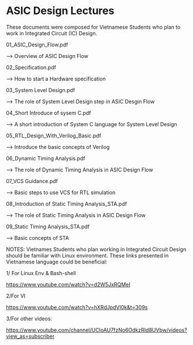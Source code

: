 # ASIC Design Lectures
These documents were composed for Vietnamese Students who plan to work in Integrated Circuit (IC) Design. 

01_ASIC_Design_Flow.pdf	

  --> Overview of ASIC Design Flow

02_Specification.pdf	

  --> How to start a Hardware specification 

03_System Level Design.pdf	

  --> The role of System Level Design step in ASIC Desgin Flow

04_Short Introduce of sysem C.pdf	

  --> A short introduction of System C language for System Level Design

05_RTL_Design_With_Verilog_Basic.pdf	

  --> Introduce the basic concepts of Verilog 

06_Dynamic Timing Analysis.pdf	

  --> The role of Dynamic Timing Analysis in ASIC Design Flow

07_VCS Guidance.pdf	

  --> Basic steps to use VCS for RTL simulation

08_Introduction of Static Timing Analysis_STA.pdf	

  --> The role of Static Timing Analysis in ASIC Design Flow

09_Static Timing Analysis_STA.pdf	

  --> Basic concepts of STA

NOTES:
Vietnames Students who plan working in Integrated Circuit Design should be familiar with Linux environment.
These links presented in Vietnamese language could be beneficial:

1/ For Linux Env & Bash-shell

https://www.youtube.com/watch?v=d2W5JxRQMeI

2/For VI

https://www.youtube.com/watch?v=hXRdJpdVI0k&t=309s

3/For other videos:

https://www.youtube.com/channel/UCIoAU7fzNo6OdkzRId8UVbw/videos?view_as=subscriber
